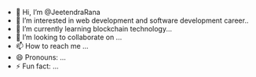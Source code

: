 - 👋 Hi, I’m @JeetendraRana
- 👀 I’m interested in web development and software development career..
- 🌱 I’m currently learning blockchain technology...
- 💞️ I’m looking to collaborate on ...
- 📫 How to reach me ...
- 😄 Pronouns: ...
- ⚡ Fun fact: ...

<!---
JeetendraRana/JeetendraRana is a ✨ special ✨ repository because its `README.md` (this file) appears on your GitHub profile.
You can click the Preview link to take a look at your changes.
--->
